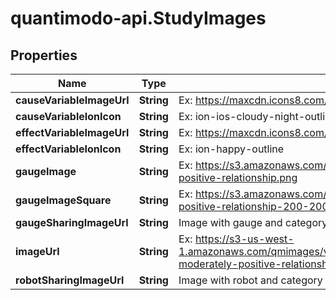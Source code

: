# quantimodo-api.StudyImages

## Properties
Name | Type | Description | Notes
------------ | ------------- | ------------- | -------------
**causeVariableImageUrl** | **String** | Ex: https://maxcdn.icons8.com/Color/PNG/96/Household/sleeping_in_bed-96.png | [optional] 
**causeVariableIonIcon** | **String** | Ex: ion-ios-cloudy-night-outline | [optional] 
**effectVariableImageUrl** | **String** | Ex: https://maxcdn.icons8.com/Color/PNG/96/Cinema/theatre_mask-96.png | [optional] 
**effectVariableIonIcon** | **String** | Ex: ion-happy-outline | [optional] 
**gaugeImage** | **String** | Ex: https://s3.amazonaws.com/quantimodo-docs/images/gauge-moderately-positive-relationship.png | 
**gaugeImageSquare** | **String** | Ex: https://s3.amazonaws.com/quantimodo-docs/images/gauge-moderately-positive-relationship-200-200.png | 
**gaugeSharingImageUrl** | **String** | Image with gauge and category images | [optional] 
**imageUrl** | **String** | Ex: https://s3-us-west-1.amazonaws.com/qmimages/variable_categories_gauges_logo_background/gauge-moderately-positive-relationship_sleep_emotions_logo_background.png | 
**robotSharingImageUrl** | **String** | Image with robot and category images | [optional] 


